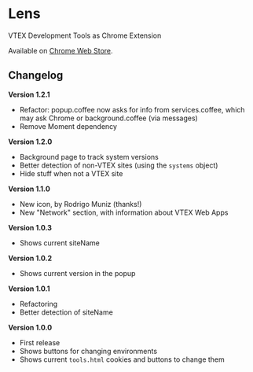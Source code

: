Lens
====

VTEX Development Tools as Chrome Extension

Available on [Chrome Web Store](https://chrome.google.com/webstore/detail/vtex-lens/fnljopedgmlhhoiobcjfpibblddcfnif).

Changelog
---------

**Version 1.2.1**

* Refactor: popup.coffee now asks for info from services.coffee, which may ask Chrome or background.coffee (via messages)
* Remove Moment dependency 

**Version 1.2.0**

* Background page to track system versions
* Better detection of non-VTEX sites (using the `systems` object)
* Hide stuff when not a VTEX site

**Version 1.1.0**

* New icon, by Rodrigo Muniz (thanks!)
* New "Network" section, with information about VTEX Web Apps

**Version 1.0.3**

* Shows current siteName

**Version 1.0.2**

* Shows current version in the popup

**Version 1.0.1**

* Refactoring
* Better detection of siteName

**Version 1.0.0**

* First release
* Shows buttons for changing environments
* Shows current `tools.html` cookies and buttons to change them
